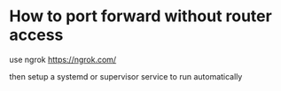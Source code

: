 # How to port forward without router access

use ngrok https://ngrok.com/

then setup a systemd or supervisor service to run automatically
